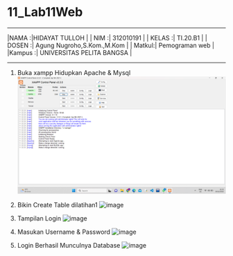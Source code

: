 # 11_Lab11Web

<Hr>

|NAMA   :|HIDAYAT TULLOH |
| NIM   :| 312010191 |
| KELAS :| TI.20.B1 |
| DOSEN :| Agung Nugroho,S.Kom.,M.Kom |
| Matkul:| Pemograman web |
|Kampus :| UNIVERSITAS PELITA BANGSA |

<Hr>

1. Buka xampp Hidupkan Apache & Mysql
![image](SS/ss1.png)

2. Bikin Create Table dilatihan1
![image](SS/ss2)

3. Tampilan Login
![image](SS/ss3)

4. Masukan Username & Password
![image](SS/ss4)

5. Login Berhasil Munculnya Database
![image](SS/ss5)